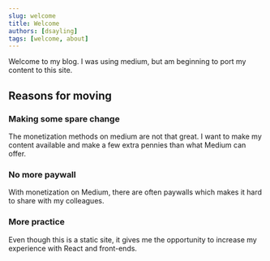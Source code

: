 ```yaml
---
slug: welcome
title: Welcome
authors: [dsayling]
tags: [welcome, about]
---
```


Welcome to my blog. I was using medium, but am beginning to port my content to this site.

<!-- truncate -->

## Reasons for moving

### Making some spare change

The monetization methods on medium are not that great. I want to make my content available and make a few extra pennies than what Medium can offer.

### No more paywall

With monetization on Medium, there are often paywalls which makes it hard to share with my colleagues.

### More practice

Even though this is a static site, it gives me the opportunity to increase my experience with React and front-ends.
